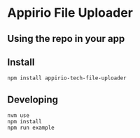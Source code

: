 # Appirio File Uploader

## Using the repo in your app

## Install

```shell
npm install appirio-tech-file-uploader
```

## Developing

```shell
nvm use
npm install
npm run example
```
